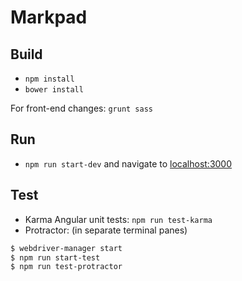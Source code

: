# Markpad

## Build

* `npm install`
* `bower install`

For front-end changes: `grunt sass`

## Run

* `npm run start-dev` and navigate to [localhost:3000](http://localhost:3000/)

## Test

* Karma Angular unit tests: `npm run test-karma`
* Protractor: (in separate terminal panes)
```sh
$ webdriver-manager start
$ npm run start-test
$ npm run test-protractor
```
